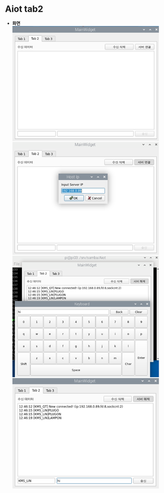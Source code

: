 # Aiot tab2

+ **화면**<br>
![Tab2 view 실행 화면](../Img/Aiot_tab2.png)
![Tab2_2](../Img/Aiot_tab2_2.png)
![Tab2_4](../Img/Aiot_tab2_4.png)
![Tab2_3](../Img/Aiot_tab2_3.png)
